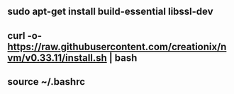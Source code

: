 ## sudo apt-get install build-essential libssl-dev

## curl -o- https://raw.githubusercontent.com/creationix/nvm/v0.33.11/install.sh | bash

## source ~/.bashrc
